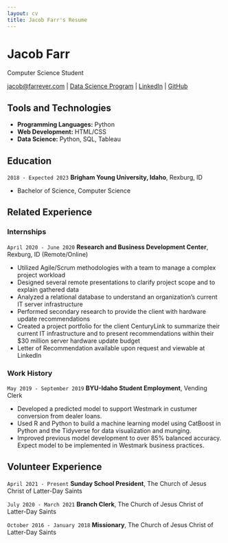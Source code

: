 ```yaml
---
layout: cv
title: Jacob Farr's Resume
---
```

# Jacob Farr
Computer Science Student

<div id="webaddress">
<a href="jacob@farrever.com">jacob@farrever.com</a>
| <a href="https://byuidatascience.github.io/development.html">Data Science Program</a>
| <a href="https://www.linkedin.com/in/jacobfarr/">LinkedIn</a>
| <a href="https://github.com/Morthais">GitHub</a>
</div>

<!-- https://www.monique.tech/the-art-of-markdown -->

## Tools and Technologies
- __Programming Languages:__ Python
- __Web Development:__ HTML/CSS
- __Data Science:__ Python, SQL, Tableau

## Education

`2018 - Expected 2023`
__Brigham Young University, Idaho__, Rexburg, ID

- Bachelor of Science, Computer Science


## Related Experience

### Internships

`April 2020 - June 2020`
__Research and Business Development Center__, Rexburg, ID (Remote/Online)

- Utilized Agile/Scrum methodologies with a team to manage a complex project workload
- Designed several remote presentations to clarify project scope and to explain gathered data
- Analyzed a relational database to understand an organization’s current IT server infrastructure
- Performed secondary research to provide the client with hardware update recommendations
- Created a project portfolio for the client CenturyLink to summarize their current IT infrastructure and to present recommendations within their $30 million server hardware update budget
- Letter of Recommendation available upon request and viewable at LinkedIn


### Work History

`May 2019 - September 2019`
__BYU-Idaho Student Employment__, Vending Clerk

- Developed a predicted model to support Westmark in custumer conversion from dealer loans.
- Used R and Python to build a machine learning model using CatBoost in Python and the Tidyverse for data visualization and munging. 
- Improved previous model development to over 85% balanced accuracy. Expect model to be implemented in Westmark business practices.

## Volunteer Experience

`April 2021 - Present`
__Sunday School President__, The Church of Jesus Christ of Latter-Day Saints


`July 2020 - March 2021`
__Branch Clerk__, The Church of Jesus Christ of Latter-Day Saints

`October 2016 - January 2018`
__Missionary__, The Church of Jesus Christ of Latter-Day Saints



<!-- ### Footer

Last updated: May 2013 -->


